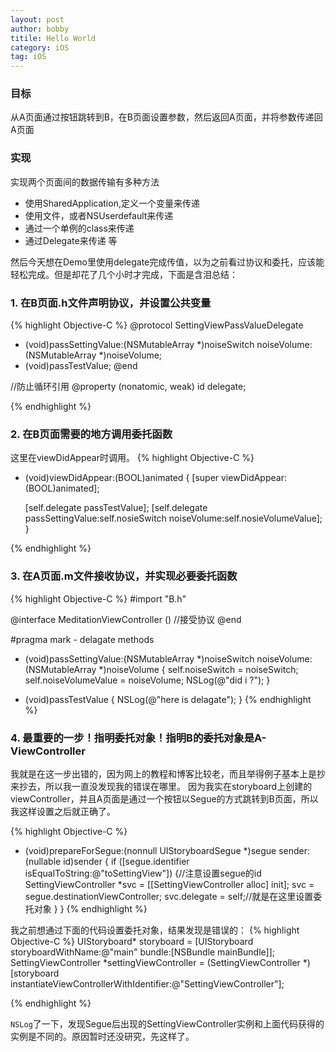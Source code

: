 ```yaml
---
layout: post
author: bobby
titile: Hello World
category: iOS
tag: iOS
---
```

### 目标
从A页面通过按钮跳转到B，在B页面设置参数，然后返回A页面，并将参数传递回A页面

### 实现

实现两个页面间的数据传输有多种方法

+ 使用SharedApplication,定义一个变量来传递
+ 使用文件，或者NSUserdefault来传递
+ 通过一个单例的class来传递
+ 通过Delegate来传递
等

然后今天想在Demo里使用delegate完成传值，以为之前看过协议和委托，应该能轻松完成。但是却花了几个小时才完成，下面是含泪总结：


### 1. 在B页面.h文件声明协议，并设置公共变量
{% highlight Objective-C %}
@protocol SettingViewPassValueDelegate <NSObject>
- (void)passSettingValue:(NSMutableArray *)noiseSwitch noiseVolume:(NSMutableArray *)noiseVolume;
- (void)passTestValue;
@end

//防止循环引用
@property (nonatomic, weak) id<SettingViewPassValueDelegate> delegate;

{% endhighlight %}


### 2. 在B页面需要的地方调用委托函数
这里在viewDidAppear时调用。
{% highlight Objective-C %}
- (void)viewDidAppear:(BOOL)animated
{
    [super viewDidAppear:(BOOL)animated];
    
    [self.delegate passTestValue];
    [self.delegate passSettingValue:self.nosieSwitch noiseVolume:self.nosieVolumeValue];
}

{% endhighlight %}

### 3. 在A页面.m文件接收协议，并实现必要委托函数
{% highlight Objective-C %}
#import "B.h"

@interface MeditationViewController () <SettingViewPassValueDelegate>//接受协议
@end

#pragma mark - delagate methods
- (void)passSettingValue:(NSMutableArray *)noiseSwitch noiseVolume:(NSMutableArray *)noiseVolume
{
    self.noiseSwitch = noiseSwitch;
    self.noiseVolumeValue = noiseVolume;
    NSLog(@"did i ?");
}

- (void)passTestValue
{
    NSLog(@"here is delagate");
}
{% endhighlight %}

### 4. 最重要的一步！指明委托对象！指明B的委托对象是A-ViewController
我就是在这一步出错的，因为网上的教程和博客比较老，而且举得例子基本上是抄来抄去，所以我一直没发现我的错误在哪里。
因为我实在storyboard上创建的viewController，并且A页面是通过一个按钮以Segue的方式跳转到B页面，所以我这样设置之后就正确了。

{% highlight Objective-C %}

- (void)prepareForSegue:(nonnull UIStoryboardSegue *)segue sender:(nullable id)sender
{
    if ([segue.identifier isEqualToString:@"toSettingView"]) {//注意设置segue的id
        SettingViewController *svc = [[SettingViewController alloc] init];
        svc = segue.destinationViewController;
        svc.delegate = self;//就是在这里设置委托对象
    }
}
{% endhighlight %}

我之前想通过下面的代码设置委托对象，结果发现是错误的：
{% highlight Objective-C %}
UIStoryboard* storyboard = [UIStoryboard storyboardWithName:@"main" bundle:[NSBundle mainBundle]];
SettingViewController *settingViewController = (SettingViewController *)[storyboard instantiateViewControllerWithIdentifier:@"SettingViewController"];  

{% endhighlight %}

`NSLog`了一下，发现Segue后出现的SettingViewController实例和上面代码获得的实例是不同的。原因暂时还没研究，先这样了。
